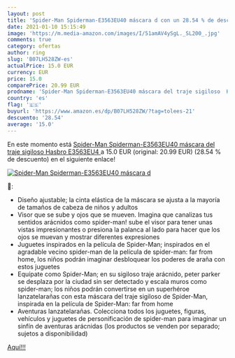 ```yaml
---
layout: post
title: 'Spider-Man Spiderman-E3563EU40 máscara d con un 28.54 % de descuento'
date: 2021-01-10 15:15:49
image: 'https://m.media-amazon.com/images/I/51amAV4ySgL._SL200_.jpg'
comments: true
category: ofertas
author: ring
slug: 'B07LH528ZW-es'
actualPrice: 15.0 EUR
currency: EUR
price: 15.0
comparePrice: 20.99 EUR
prodname: 'Spider-Man Spiderman-E3563EU40 máscara del traje sigiloso  Hasbro E3563EU4 '
country: 'es'
flag: '🇪🇸'
buyurl: 'https://www.amazon.es/dp/B07LH528ZW/?tag=tolees-21'
descuento: '28.54'
average: '15.0'
---
```


En este momento está [Spider-Man Spiderman-E3563EU40 máscara del traje sigiloso  Hasbro E3563EU4 ](https://www.amazon.es/dp/B07LH528ZW/?tag=tolees-21) a 15.0 EUR (original: 20.99 EUR) (28.54 %  de descuento) en el siguiente enlace!

[![Spider-Man Spiderman-E3563EU40 máscara d](https://m.media-amazon.com/images/I/51amAV4ySgL._SL200_.jpg)](https://www.amazon.es/dp/B07LH528ZW/?tag=tolees-21)

🔎:

- Diseño ajustable; la cinta elástica de la máscara se ajusta a la mayoría de tamaños de cabeza de niños y adultos
- Visor que se sube y ojos que se mueven. Imagina que canalizas tus sentidos arácnidos como spider-man! sube el visor para tener unas vistas impresionantes o presiona la palanca al lado para hacer que los ojos se muevan y mostrar diferentes expresiones
- Juguetes inspirados en la película de Spider-Man; inspirados en el agradable vecino spider-man de la película de spider-man: far from home, los niños podrán imaginar desbloquear los poderes de araña con estos juguetes
- Equípate como Spider-Man; en su sigiloso traje arácnido, peter parker se desplaza por la ciudad sin ser detectado y escala muros como spider-man; los niños podrán convertirse en un superhéroe lanzatelarañas con esta máscara del traje sigiloso de Spider-Man, inspirada en la película de Spider-Man: far from home
- Aventuras lanzatelarañas. Colecciona todos los juguetes, figuras, vehículos y juguetes de personificación de spider-man para imaginar un sinfín de aventuras arácnidas (los productos se venden por separado; sujetos a disponibilidad)

[Aquí!!!](https://www.amazon.es/dp/B07LH528ZW/?tag=tolees-21)
